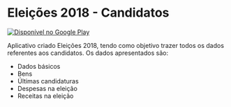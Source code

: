 # Eleições 2018 - Candidatos

[![Disponível no Google Play](https://play.google.com/intl/pt-BR/badges/static/images/badges/pt-br_badge_web_generic.png)](https://play.google.com/store/apps/details?id=com.nada.eleicoes2018&pcampaignid=pcampaignidMKT-Other-global-all-co-prtnr-py-PartBadge-Mar2515-1)

Aplicativo criado Eleições 2018, tendo como objetivo trazer todos os dados referentes aos candidatos.
Os dados apresentados são:

- Dados básicos
- Bens
- Últimas candidaturas
- Despesas na eleição
- Receitas na eleição
